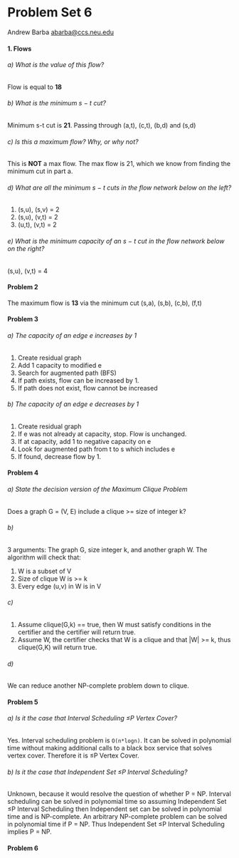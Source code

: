Problem Set 6
=============

Andrew Barba [abarba@ccs.neu.edu](abarba@ccs.neu.edu)

#### 1. Flows

###### a) What is the value of this flow?
Flow is equal to **18**

###### b) What is the minimum s − t cut?
Minimum s-t cut is **21**. Passing through (a,t), (c,t), (b,d) and (s,d)

###### c) Is this a maximum flow? Why, or why not?
This is **NOT** a max flow. The max flow is 21, which we know from finding the minimum cut in part a.

###### d) What are all the minimum s − t cuts in the flow network below on the left?
1. (s,u), (s,v) = 2
2. (s,u), (v,t) = 2
3. (u,t), (v,t) = 2

###### e) What is the minimum capacity of an s − t cut in the flow network below on the right?
(s,u), (v,t) = 4

#### Problem 2
The maximum flow is **13** via the minimum cut (s,a), (s,b), (c,b), (f,t)

#### Problem 3

###### a) The capacity of an edge e increases by 1
1. Create residual graph
2. Add 1 capacity to modified e
3. Search for augmented path (BFS)
4. If path exists, flow can be increased by 1.
5. If path does not exist, flow cannot be increased

###### b) The capacity of an edge e decreases by 1
1. Create residual graph
2. If e was not already at capacity, stop. Flow is unchanged.
3. If at capacity, add 1 to negative capacity on e
4. Look for augmented path from t to s which includes e
5. If found, decrease flow by 1.

#### Problem 4

###### a) State the decision version of the Maximum Clique Problem
Does a graph G = (V, E) include a clique >= size of integer k?

###### b)
3 arguments: The graph G, size integer k, and another graph W. The algorithm will check that:

1. W is a subset of V
2. Size of clique W is >= k
3. Every edge (u,v) in W is in V

###### c)
1. Assume clique(G,k) == true, then W must satisfy conditions in the certifier and the certifier will return true.
2. Assume W, the certifier checks that W is a clique and that |W| >= k, thus clique(G,K) will return true.

###### d)
We can reduce another NP-complete problem down to clique.

#### Problem 5

###### a) Is it the case that Interval Scheduling ≤P Vertex Cover?
Yes. Interval scheduling problem is `O(n*logn)`. It can be solved in polynomial time without making additional calls to a black box service that solves vertex cover. Therefore it is ≤P Vertex Cover.

###### b) Is it the case that Independent Set ≤P Interval Scheduling?
Unknown, because it would resolve the question of whether P = NP. Interval scheduling can be solved in polynomial time so assuming Independent Set ≤P Interval Scheduling then Independent set can be solved in polynomial time and is NP-complete. An arbitrary NP-complete problem can be solved in polynomial time if P = NP. Thus Independent Set ≤P Interval Scheduling implies P = NP.

#### Problem 6
